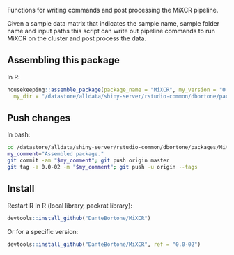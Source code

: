Functions for writing commands and post processing the MiXCR pipeline.

Given a sample data matrix that indicates the sample name, sample folder name and input paths
this script can write out pipeline commands to run MiXCR on the cluster and post process the
data.


## Assembling this package
In R:
``` r
housekeeping::assemble_package(package_name = "MiXCR", my_version = "0.0-02",
  my_dir = "/datastore/alldata/shiny-server/rstudio-common/dbortone/packages/MiXCR")
```

## Push changes
In bash:
``` bash
cd /datastore/alldata/shiny-server/rstudio-common/dbortone/packages/MiXCR
my_comment="Assembled package."
git commit -am "$my_comment"; git push origin master
git tag -a 0.0-02 -m "$my_comment"; git push -u origin --tags
```

## Install
Restart R
In R (local library, packrat library):
``` r
devtools::install_github("DanteBortone/MiXCR")
```

Or for a specific version:
``` r
devtools::install_github("DanteBortone/MiXCR", ref = "0.0-02")
```